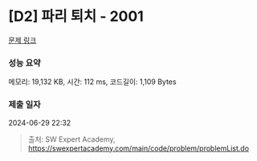 # [D2] 파리 퇴치 - 2001 

[문제 링크](https://swexpertacademy.com/main/code/problem/problemDetail.do?contestProbId=AV5PzOCKAigDFAUq) 

### 성능 요약

메모리: 19,132 KB, 시간: 112 ms, 코드길이: 1,109 Bytes

### 제출 일자

2024-06-29 22:32



> 출처: SW Expert Academy, https://swexpertacademy.com/main/code/problem/problemList.do